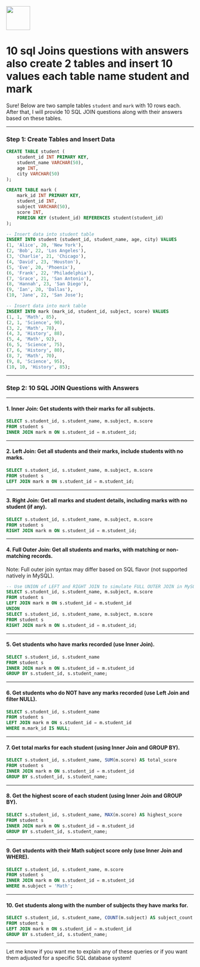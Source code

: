 <img src="https://r2cdn.perplexity.ai/pplx-full-logo-primary-dark%402x.png" style="height:64px;margin-right:32px"/>

# 10 sql Joins questions with answers  also create 2 tables and insert 10 values each table name student and mark

Sure! Below are two sample tables `student` and `mark` with 10 rows each. After that, I will provide 10 SQL JOIN questions along with their answers based on these tables.

***

### Step 1: Create Tables and Insert Data

```sql
CREATE TABLE student (
    student_id INT PRIMARY KEY,
    student_name VARCHAR(50),
    age INT,
    city VARCHAR(50)
);

CREATE TABLE mark (
    mark_id INT PRIMARY KEY,
    student_id INT,
    subject VARCHAR(50),
    score INT,
    FOREIGN KEY (student_id) REFERENCES student(student_id)
);

-- Insert data into student table
INSERT INTO student (student_id, student_name, age, city) VALUES
(1, 'Alice', 20, 'New York'),
(2, 'Bob', 22, 'Los Angeles'),
(3, 'Charlie', 21, 'Chicago'),
(4, 'David', 23, 'Houston'),
(5, 'Eve', 20, 'Phoenix'),
(6, 'Frank', 22, 'Philadelphia'),
(7, 'Grace', 21, 'San Antonio'),
(8, 'Hannah', 23, 'San Diego'),
(9, 'Ian', 20, 'Dallas'),
(10, 'Jane', 22, 'San Jose');

-- Insert data into mark table
INSERT INTO mark (mark_id, student_id, subject, score) VALUES
(1, 1, 'Math', 85),
(2, 1, 'Science', 90),
(3, 2, 'Math', 78),
(4, 3, 'History', 88),
(5, 4, 'Math', 92),
(6, 5, 'Science', 75),
(7, 6, 'History', 80),
(8, 7, 'Math', 70),
(9, 8, 'Science', 95),
(10, 10, 'History', 85);
```


***

### Step 2: 10 SQL JOIN Questions with Answers


***

#### 1. **Inner Join: Get students with their marks for all subjects.**

```sql
SELECT s.student_id, s.student_name, m.subject, m.score
FROM student s
INNER JOIN mark m ON s.student_id = m.student_id;
```


***

#### 2. **Left Join: Get all students and their marks, include students with no marks.**

```sql
SELECT s.student_id, s.student_name, m.subject, m.score
FROM student s
LEFT JOIN mark m ON s.student_id = m.student_id;
```


***

#### 3. **Right Join: Get all marks and student details, including marks with no student (if any).**

```sql
SELECT s.student_id, s.student_name, m.subject, m.score
FROM student s
RIGHT JOIN mark m ON s.student_id = m.student_id;
```


***

#### 4. **Full Outer Join: Get all students and marks, with matching or non-matching records.**

Note: Full outer join syntax may differ based on SQL flavor (not supported natively in MySQL).

```sql
-- Use UNION of LEFT and RIGHT JOIN to simulate FULL OUTER JOIN in MySQL
SELECT s.student_id, s.student_name, m.subject, m.score
FROM student s
LEFT JOIN mark m ON s.student_id = m.student_id
UNION
SELECT s.student_id, s.student_name, m.subject, m.score
FROM student s
RIGHT JOIN mark m ON s.student_id = m.student_id;
```


***

#### 5. **Get students who have marks recorded (use Inner Join).**

```sql
SELECT s.student_id, s.student_name
FROM student s
INNER JOIN mark m ON s.student_id = m.student_id
GROUP BY s.student_id, s.student_name;
```


***

#### 6. **Get students who do NOT have any marks recorded (use Left Join and filter NULL).**

```sql
SELECT s.student_id, s.student_name
FROM student s
LEFT JOIN mark m ON s.student_id = m.student_id
WHERE m.mark_id IS NULL;
```


***

#### 7. **Get total marks for each student (using Inner Join and GROUP BY).**

```sql
SELECT s.student_id, s.student_name, SUM(m.score) AS total_score
FROM student s
INNER JOIN mark m ON s.student_id = m.student_id
GROUP BY s.student_id, s.student_name;
```


***

#### 8. **Get the highest score of each student (using Inner Join and GROUP BY).**

```sql
SELECT s.student_id, s.student_name, MAX(m.score) AS highest_score
FROM student s
INNER JOIN mark m ON s.student_id = m.student_id
GROUP BY s.student_id, s.student_name;
```


***

#### 9. **Get students with their Math subject score only (use Inner Join and WHERE).**

```sql
SELECT s.student_id, s.student_name, m.score
FROM student s
INNER JOIN mark m ON s.student_id = m.student_id
WHERE m.subject = 'Math';
```


***

#### 10. **Get students along with the number of subjects they have marks for.**

```sql
SELECT s.student_id, s.student_name, COUNT(m.subject) AS subject_count
FROM student s
LEFT JOIN mark m ON s.student_id = m.student_id
GROUP BY s.student_id, s.student_name;
```


***

Let me know if you want me to explain any of these queries or if you want them adjusted for a specific SQL database system!

